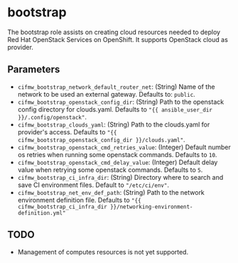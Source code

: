 # bootstrap
The bootstrap role assists on creating cloud resources needed to deploy Red Hat OpenStack Services on OpenShift.
It supports OpenStack cloud as provider.

## Parameters
* `cifmw_bootstrap_network_default_router_net`: (String) Name of the network to be used an external gateway. Defaults to: `public`.
* `cifmw_bootstrap_openstack_config_dir`: (String) Path to the openstack config directory for clouds.yaml. Defaults to `"{{ ansible_user_dir }}/.config/openstack"`.
* `cifmw_bootstrap_clouds_yaml`: (String) Path to the clouds.yaml for provider's access. Defaults to `"{{ cifmw_bootstrap_openstack_config_dir }}/clouds.yaml"`.
* `cifmw_bootstrap_openstack_cmd_retries_value`: (Integer) Default number os retries when running some openstack commands. Defaults to `10`.
* `cifmw_bootstrap_openstack_cmd_delay_value`: (Integer) Default delay value when retrying some openstack commands. Defaults to `5`.
* `cifmw_bootstrap_ci_infra_dir`: (String) Directory where to search and save CI environment files. Default to `"/etc/ci/env"`.
* `cifmw_bootstrap_net_env_def_path`: (String) Path to the network environment definition file. Defaults to `"{{ cifmw_bootstrap_ci_infra_dir }}/networking-environment-definition.yml"`

## TODO
* Management of computes resources is not yet supported.